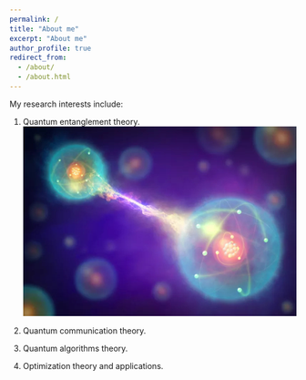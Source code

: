 ```yaml
---
permalink: /
title: "About me"
excerpt: "About me"
author_profile: true
redirect_from: 
  - /about/
  - /about.html
---
```


My research interests include:

1. Quantum entanglement theory.
![Quantum entanglement theory](https://github.com/dlasecki/dlasecki.github.io/blob/master/files/entanglement.jpg "Quantum entanglement theory")
2. Quantum communication theory.

3. Quantum algorithms theory.

4. Optimization theory and applications.
